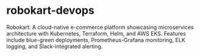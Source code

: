 # robokart-devops
Robokart: A cloud-native e-commerce platform showcasing microservices architecture with Kubernetes, Terraform, Helm, and AWS EKS. Features include blue-green deployments, Prometheus-Grafana monitoring, ELK logging, and Slack-integrated alerting.
